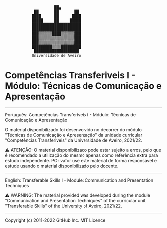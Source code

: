                           ██▄                           
                 ██       ██       ██                  
                ████      ██      ████                 
                █████     ██     █████                 
                ██████████████████████                 
                ██████████████████████                 
                ███▒▒▒▒▒▒████▒▒▒▒▒▒███                 
                ███▒▒▒▒▒▒▒▒▒▒▒▒▒▒▒▒███                 
                ███▒▒▒▒▒▒▒▒▒▒▒▒▒▒▒▒███                 
                █████████▒▒▒▒█████████                 
                 ████████████████████   
                Universidade de Aveiro
# Competências Transferiveis I - Módulo: Técnicas de Comunicação e Apresentação
___________________________________________________________________________________________________________________________________________________________
Português: 
Competências Transferiveis I - Módulo: Técnicas de Comunicação e Apresentação

  O material disponibilizado foi desenvolvido no decorrer do módulo "Técnicas de Comunicação e Apresentação" da unidade curricular "Competências Transferiveis" da Universidade de Aveiro, 2021/22. 
  
  ⚠️ ATENÇÃO: O material disponibilizado pode estar sujeito a erros, pelo que é recomendado a utilização do mesmo apenas como referência extra para estudo independente. POr vafor use este material de forma responsável e estude usando o material disponibilizado pelo docente.

___________________________________________________________________________________________________________________________________________________________
English: 
Transferable Skills I - Module: Communication and Presentation Techniques

  ⚠️ WARNING: The material provided was developed during the module "Communication and Presentation Techniques" of the curricular unit "Transferable Skills" of the University of Aveiro, 2021/22.


___________________________________________________________________________________________________________________________________________________________

Copyright (c) 2011-2022 GitHub Inc.
MIT Licence
